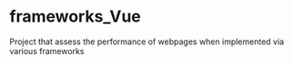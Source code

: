 # frameworks_Vue
Project that assess the performance of webpages when implemented via various frameworks

